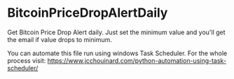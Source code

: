 # BitcoinPriceDropAlertDaily
Get Bitcoin Price Drop Alert daily. Just set the minimum value and you'll get the email if value drops to minimum.

You can automate this file run using windows Task Scheduler.
For the whole process visit: https://www.jcchouinard.com/python-automation-using-task-scheduler/
